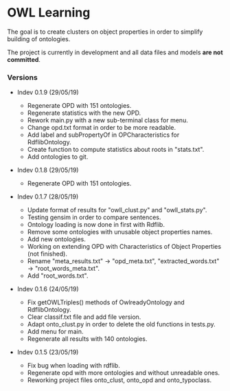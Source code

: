 # OWL Learning
The goal is to create clusters on object properties in order to simplify building of ontologies.

The project is currently in development and all data files and models <b>are not committed</b>.

### Versions 
* Indev 0.1.9 (29/05/19)
  * Regenerate OPD with 151 ontologies.
  * Regenerate statistics with the new OPD.
  * Rework main.py with a new sub-terminal class for menu.
  * Change opd.txt format in order to be more readable.
  * Add label and subPropertyOf in OPCharacteristics for RdflibOntology.
  * Create function to compute statistics about roots in "stats.txt".
  * Add ontologies to git.

* Indev 0.1.8 (29/05/19)
  * Regenerate OPD with 151 ontologies.
  
* Indev 0.1.7 (28/05/19)
  * Update format of results for "owll_clust.py" and "owll_stats.py".
  * Testing gensim in order to compare sentences.
  * Ontology loading is now done in first with Rdflib.
  * Remove some ontologies with unusable object properties names.
  * Add new ontologies.
  * Working on extending OPD with Characteristics of Object Properties (not finished).
  * Rename "meta_results.txt" -> "opd_meta.txt", "extracted_words.txt" -> "root_words_meta.txt".
  * Add "root_words.txt".

* Indev 0.1.6 (24/05/19)
  * Fix getOWLTriples() methods of OwlreadyOntology and RdflibOntology.
  * Clear classif.txt file and add file version.
  * Adapt onto_clust.py in order to delete the old functions in tests.py.
  * Add menu for main.
  * Regenerate all results with 140 ontologies.
  
* Indev 0.1.5 (23/05/19) 
  * Fix bug when loading with rdflib. 
  * Regenerate opd with more ontologies and without unreadable ones.
  * Reworking project files onto_clust, onto_opd and onto_typoclass.
